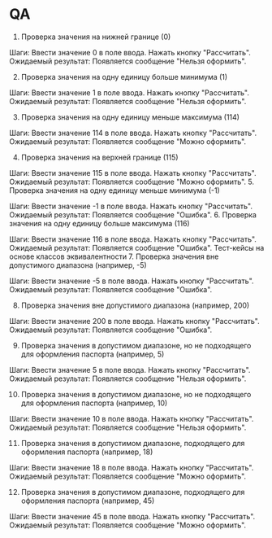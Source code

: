 # QA

1. Проверка значения на нижней границе (0)

Шаги:
Ввести значение 0 в поле ввода.
Нажать кнопку "Рассчитать".
Ожидаемый результат: Появляется сообщение "Нельзя оформить".

2. Проверка значения на одну единицу больше минимума (1)

Шаги:
Ввести значение 1 в поле ввода.
Нажать кнопку "Рассчитать".
Ожидаемый результат: Появляется сообщение "Нельзя оформить".

3. Проверка значения на одну единицу меньше максимума (114)

Шаги:
Ввести значение 114 в поле ввода.
Нажать кнопку "Рассчитать".
Ожидаемый результат: Появляется сообщение "Можно оформить".

4. Проверка значения на верхней границе (115)

Шаги:
Ввести значение 115 в поле ввода.
Нажать кнопку "Рассчитать".
Ожидаемый результат: Появляется сообщение "Можно оформить".
5. Проверка значения на одну единицу меньше минимума (-1)

Шаги:
Ввести значение -1 в поле ввода.
Нажать кнопку "Рассчитать".
Ожидаемый результат: Появляется сообщение "Ошибка".
6.  Проверка значения на одну единицу больше максимума (116)

Шаги:
Ввести значение 116 в поле ввода.
Нажать кнопку "Рассчитать".
Ожидаемый результат: Появляется сообщение "Ошибка".
Тест-кейсы на основе классов эквивалентности
7.  Проверка значения вне допустимого диапазона (например, -5)

Шаги:
Ввести значение -5 в поле ввода.
Нажать кнопку "Рассчитать".
Ожидаемый результат: Появляется сообщение "Ошибка".

8. Проверка значения вне допустимого диапазона (например, 200)

Шаги:
Ввести значение 200 в поле ввода.
Нажать кнопку "Рассчитать".
Ожидаемый результат: Появляется сообщение "Ошибка".

9.  Проверка значения в допустимом диапазоне, но не подходящего для оформления паспорта (например, 5)

Шаги:
Ввести значение 5 в поле ввода.
Нажать кнопку "Рассчитать".
Ожидаемый результат: Появляется сообщение "Нельзя оформить".

10. Проверка значения в допустимом диапазоне, но не подходящего для оформления паспорта (например, 10)

Шаги:
Ввести значение 10 в поле ввода.
Нажать кнопку "Рассчитать".
Ожидаемый результат: Появляется сообщение "Нельзя оформить".

11. Проверка значения в допустимом диапазоне, подходящего для оформления паспорта (например, 18)

Шаги:
Ввести значение 18 в поле ввода.
Нажать кнопку "Рассчитать".
Ожидаемый результат: Появляется сообщение "Можно оформить".

12. Проверка значения в допустимом диапазоне, подходящего для оформления паспорта (например, 45)

Шаги:
Ввести значение 45 в поле ввода.
Нажать кнопку "Рассчитать".
Ожидаемый результат: Появляется сообщение "Можно оформить".